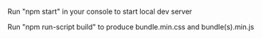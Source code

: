 Run "npm start" in your console to start local dev server

Run "npm run-script build" to produce bundle.min.css and bundle(s).min.js